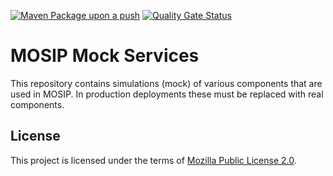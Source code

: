 [![Maven Package upon a push](https://github.com/mosip/mosip-mock-services/actions/workflows/push_trigger.yml/badge.svg?branch=master)](https://github.com/mosip/mosip-mock-services/actions/workflows/push_trigger.yml)
[![Quality Gate Status](https://sonarcloud.io/api/project_badges/measure?branch=master&project=mosip-mock-services&metric=alert_status)](https://sonarcloud.io/dashboard?branch=master&id=mosip_mock-services)

# MOSIP Mock Services

This repository contains simulations (mock) of various components that are used in MOSIP. In production deployments these must be replaced with real components.

## License
This project is licensed under the terms of [Mozilla Public License 2.0](LICENSE).

